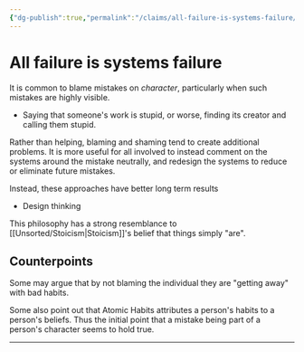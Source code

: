 ```yaml
---
{"dg-publish":true,"permalink":"/claims/all-failure-is-systems-failure/","title":"All failure is systems failure","tags":["claim","published"],"updated":"2025-05-30T19:01:48.256-07:00"}
---
```



# All failure is systems failure

It is common to blame mistakes on *character*, particularly when such mistakes are highly visible.

- Saying that someone's work is stupid, or worse, finding its creator and calling them stupid.

Rather than helping, blaming and shaming tend to create additional problems. It is more useful for all involved to instead comment on the systems around the mistake neutrally, and redesign the systems to reduce or eliminate future mistakes.

Instead, these approaches have better long term results

- Design thinking

This philosophy has a strong resemblance to [[Unsorted/Stoicism\|Stoicism]]'s belief that things simply "are".

## Counterpoints

Some may argue that by not blaming the individual they are "getting away" with bad habits. 

Some also point out that Atomic Habits attributes a person's habits to a person's beliefs. Thus the initial point that a mistake being part of a person's character seems to hold true.





---

[^1]: A claim I thought about while reading [[Books/Atomic Habits by James Clear\|Atomic Habits by James Clear]], and also  [[Books/The Design of Everyday Things by Don Norman\|The Design of Everyday Things by Don Norman]] - that if you use an object and fail, it is likely the fault of the designer, not you.